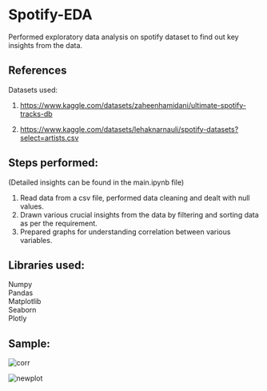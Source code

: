 # Spotify-EDA<br>
Performed exploratory data analysis on spotify dataset to find out key insights from the data.

## References<br>
Datasets used:<br>
1. https://www.kaggle.com/datasets/zaheenhamidani/ultimate-spotify-tracks-db

2. https://www.kaggle.com/datasets/lehaknarnauli/spotify-datasets?select=artists.csv

## Steps performed:<br>
(Detailed insights can be found in the main.ipynb file)
1. Read data from a csv file, performed data cleaning and dealt with null values.
2. Drawn various crucial insights from the data by filtering and sorting data as per the requirement.
3. Prepared graphs for understanding correlation between various variables.

## Libraries used:<br>
Numpy<br>
Pandas<br>
Matplotlib<br>
Seaborn<br>
Plotly<br>

## Sample:<br>

![corr](https://user-images.githubusercontent.com/79993232/222967059-660e2eba-caf2-42af-b3d9-db39a7ff0329.png)

![newplot](https://user-images.githubusercontent.com/79993232/222967510-fea212ca-d43f-42f6-9a25-7973f7477ee2.png)
